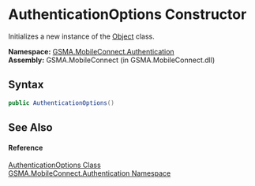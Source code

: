 AuthenticationOptions Constructor
=================================
Initializes a new instance of the [Object][1] class.

**Namespace:** [GSMA.MobileConnect.Authentication][2]  
**Assembly:** GSMA.MobileConnect (in GSMA.MobileConnect.dll)

Syntax
------

```csharp
public AuthenticationOptions()
```


See Also
--------

#### Reference
[AuthenticationOptions Class][3]  
[GSMA.MobileConnect.Authentication Namespace][2]  

[1]: http://msdn.microsoft.com/en-us/library/e5kfa45b
[2]: ../README.md
[3]: README.md
[4]: ../../_icons/Help.png